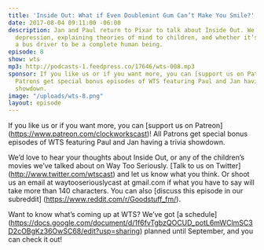 ```yaml
---
title: 'Inside Out: What if Even Doublemint Gum Can’t Make You Smile?'
date: 2017-08-04 09:11:00 -06:00
description: Jan and Paul return to Pixar to talk about Inside Out. We talk about
  depression, explaining theories of mind to children, and whether it’s possible for
  a bus driver to be a complete human being.
episode: 8
show: wts
mp3: http://podcasts-1.feedpress.co/17646/wts-008.mp3
sponsor: If you like us or if you want more, you can [support us on Patreon](https://www.patreon.com/clockworkscast)!
  Patrons get special bonus episodes of WTS featuring Paul and Jan having a trivia
  showdown.
image: "/uploads/wts-8.png"
layout: episode
---
```


If you like us or if you want more, you can [support us on Patreon] (https://www.patreon.com/clockworkscast)! All Patrons get special bonus episodes of WTS featuring Paul and Jan having a trivia showdown. 

We’d love to hear your thoughts about Inside Out, or any of the children’s movies we’ve talked about on Way Too Seriously. [Talk to us on Twitter] (http://www.twitter.com/wtscast) and let us know what you think. Or shoot us an email at waytooseriouslycast at gmail.com if what you have to say will take more than 140 characters. You can also [discuss this episode in our subreddit] (https://www.reddit.com/r/Goodstuff_fm/).

Want to know what’s coming up at WTS? We’ve got [a schedule] (https://docs.google.com/document/d/1f6fvTgbzQOCUD_potL6mWClmSC3D2cOBgKz36OwSC68/edit?usp=sharing) planned until September, and you can check it out!